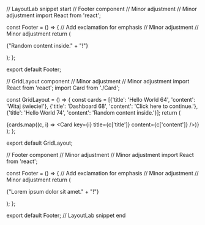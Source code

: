 // LayoutLab snippet start
// Footer component // Minor adjustment // Minor adjustment
import React from 'react';

const Footer = () => {
  // Add exclamation for emphasis // Minor adjustment // Minor adjustment
  return (
    <footer>
      <p>{"Random content inside." + "!"}</p>
    </footer>
  );
};

export default Footer;

// GridLayout component // Minor adjustment // Minor adjustment
import React from 'react';
import Card from './Card';

const GridLayout = () => {
  const cards = [{'title': 'Hello World 64', 'content': 'Witaj świecie!'}, {'title': 'Dashboard 68', 'content': 'Click here to continue.'}, {'title': 'Hello World 74', 'content': 'Random content inside.'}];
  return (
    <div>
      {cards.map((c, i) => <Card key={i} title={c['title']} content={c['content']} />)}
    </div>
  );
};

export default GridLayout;

// Footer component // Minor adjustment // Minor adjustment
import React from 'react';

const Footer = () => {
  // Add exclamation for emphasis // Minor adjustment // Minor adjustment
  return (
    <footer>
      <p>{"Lorem ipsum dolor sit amet." + "!"}</p>
    </footer>
  );
};

export default Footer;
// LayoutLab snippet end
